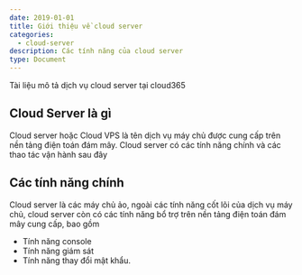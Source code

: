```yaml
---
date: 2019-01-01
title: Giới thiệu về cloud server
categories:
  - cloud-server
description: Các tính năng của cloud server
type: Document
---
```

Tài liệu mô tả dịch vụ cloud server tại cloud365

## Cloud Server là gì
Cloud server hoặc Cloud VPS là tên dịch vụ máy chủ được cung cấp trên nền tảng điện toán đám mây. Cloud server có các tính năng chính và các thao tác vận hành sau đây

## Các tính năng chính
Cloud server là các máy chủ ảo, ngoài các tính năng cốt lõi của dịch vụ máy chủ, cloud server còn có các tính năng bổ trợ trên nền tảng điện toán đám mây cung cấp, bao gồm

- Tính năng console
- Tính năng giám sát
- Tính năng thay đổi mật khẩu.

